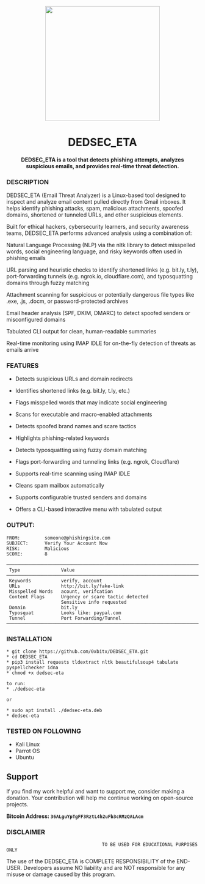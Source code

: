 
<p align="center">
<img src="https://media2.giphy.com/media/v1.Y2lkPTc5MGI3NjExdGtjeHZtZDk0OGt1aHZ4eGhuZm41anVrYnRzbzI1cWd3NThjazY2ZSZlcD12MV9pbnRlcm5hbF9naWZfYnlfaWQmY3Q9Zw/d4966VVu321IfzpMAz/giphy.gif", width="300", height="300">
</p>

<h1 align="center">DEDSEC_ETA</h1> 

<h4 align="center">DEDSEC_ETA is a tool that detects phishing attempts, analyzes suspicious emails, and provides real-time threat detection.</h4>

### DESCRIPTION
DEDSEC_ETA (Email Threat Analyzer) is a Linux-based tool designed to inspect and analyze email content pulled directly from Gmail inboxes. It helps identify phishing attacks, spam, malicious attachments, spoofed domains, shortened or tunneled URLs, and other suspicious elements.

Built for ethical hackers, cybersecurity learners, and security awareness teams, DEDSEC_ETA performs advanced analysis using a combination of:

  Natural Language Processing (NLP) via the nltk library to detect misspelled words, social engineering language, and risky keywords often used in phishing emails

  URL parsing and heuristic checks to identify shortened links (e.g. bit.ly, t.ly), port-forwarding tunnels (e.g. ngrok.io, cloudflare.com), and typosquatting domains through fuzzy matching

  Attachment scanning for suspicious or potentially dangerous file types like .exe, .js, .docm, or password-protected archives

  Email header analysis (SPF, DKIM, DMARC) to detect spoofed senders or misconfigured domains

  Tabulated CLI output for clean, human-readable summaries

  Real-time monitoring using IMAP IDLE for on-the-fly detection of threats as emails arrive

### FEATURES
 * Detects suspicious URLs and domain redirects

 * Identifies shortened links (e.g. bit.ly, t.ly, etc.)

 * Flags misspelled words that may indicate social engineering

 * Scans for executable and macro-enabled attachments

 * Detects spoofed brand names and scare tactics

 * Highlights phishing-related keywords

 * Detects typosquatting using fuzzy domain matching

 * Flags port-forwarding and tunneling links (e.g. ngrok, Cloudflare)

 * Supports real-time scanning using IMAP IDLE

 * Cleans spam mailbox automatically

 * Supports configurable trusted senders and domains

 * Offers a CLI-based interactive menu with tabulated output

### OUTPUT:
~~~
FROM:         someone@phishingsite.com
SUBJECT:      Verify Your Account Now
RISK:         Malicious
SCORE:        8

────────────────────────────────────────────────────────────────────────────
 Type               Value
────────────────────────────────────────────────────────────────────────────
 Keywords           verify, account
 URLs               http://bit.ly/fake-link
 Misspelled Words   acount, verifcation
 Content Flags      Urgency or scare tactic detected
                    Sensitive info requested
 Domain             bit.ly
 Typosquat          Looks like: paypal.com
 Tunnel             Port Forwarding/Tunnel
────────────────────────────────────────────────────────────────────────────
~~~

### INSTALLATION 
    * git clone https://github.com/0xbitx/DEDSEC_ETA.git
    * cd DEDSEC_ETA
    * pip3 install requests tldextract nltk beautifulsoup4 tabulate pyspellchecker idna
    * chmod +x dedsec-eta

    to run:
    * ./dedsec-eta
    
    or
    
    * sudo apt install ./dedsec-eta.deb
    * dedsec-eta
    
### TESTED ON FOLLOWING
* Kali Linux 
* Parrot OS
* Ubuntu
  
## Support

If you find my work helpful and want to support me, consider making a donation. Your contribution will help me continue working on open-source projects.

**Bitcoin Address: `36ALguYpTgFF3RztL4h2uFb3cRMzQALAcm`**
                         

### DISCLAIMER
                                       TO BE USED FOR EDUCATIONAL PURPOSES ONLY

The use of the DEDSEC_ETA is COMPLETE RESPONSIBILITY of the END-USER. Developers assume NO liability and are NOT responsible for any misuse or damage caused by this program. 

